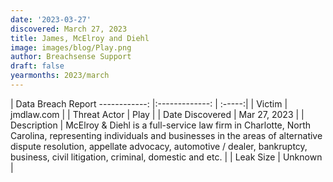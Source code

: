 ```yaml
---
date: '2023-03-27'
discovered: March 27, 2023
title: James, McElroy and Diehl
image: images/blog/Play.png
author: Breachsense Support
draft: false
yearmonths: 2023/march
---
```



| Data Breach Report
------------:     |:-------------:    | :-----:|
| Victim      | jmdlaw.com      | 
| Threat Actor      | Play      | 
| Date Discovered      | Mar 27, 2023      | 
| Description      | McElroy & Diehl is a full-service law firm in Charlotte, North Carolina, representing individuals and businesses in the areas of alternative dispute resolution, appellate advocacy, automotive / dealer, bankruptcy, business, civil litigation, criminal, domestic and etc.      | 
| Leak Size      | Unknown      | 

